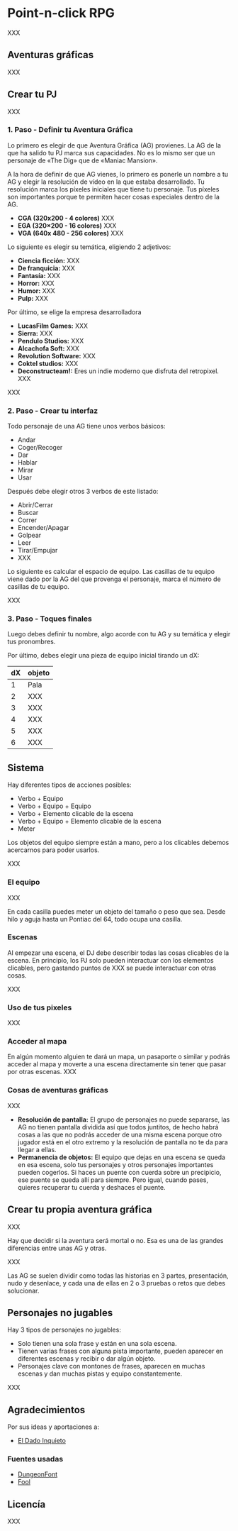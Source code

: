 # Point-n-click RPG

XXX

## Aventuras gráficas

XXX

## Crear tu PJ

XXX

### 1. Paso - Definir tu Aventura Gráfica

Lo primero es elegir de que Aventura Gráfica (AG) provienes. La AG de la que ha salido tu PJ marca sus capacidades. No es lo mismo ser que un personaje de «The Dig» que de «Maniac Mansion».

A la hora de definir de que AG vienes, lo primero es ponerle un nombre a tu AG y elegir la resolución de vídeo en la que estaba desarrollado. Tu resolución marca los píxeles iniciales que tiene tu personaje. Tus píxeles son importantes porque te permiten hacer cosas especiales dentro de la AG.

* **CGA (320x200 - 4 colores)** XXX
* **EGA (320×200 - 16 colores)** XXX
* **VGA (640x 480 - 256 colores)** XXX

Lo siguiente es elegir su temática, eligiendo 2 adjetivos:

* **Ciencia ficción:** XXX
* **De franquicia:** XXX
* **Fantasía:** XXX
* **Horror:** XXX
* **Humor:** XXX
* **Pulp:** XXX

Por último, se elige la empresa desarrolladora

* **LucasFilm Games:** XXX
* **Sierra:** XXX
* **Pendulo Studios:** XXX
* **Alcachofa Soft:** XXX
* **Revolution Software:** XXX
* **Coktel studios:** XXX
* **Deconstructeam!:** Eres un indie moderno que disfruta del retropixel. XXX

XXX

### 2. Paso - Crear tu interfaz

Todo personaje de una AG tiene unos verbos básicos:

* Andar
* Coger/Recoger
* Dar
* Hablar
* Mirar
* Usar

Después debe elegir otros 3 verbos de este listado:

* Abrir/Cerrar
* Buscar
* Correr
* Encender/Apagar
* Golpear
* Leer
* Tirar/Empujar
* XXX

Lo siguiente es calcular el espacio de equipo. Las casillas de tu equipo viene dado por la AG del que provenga el personaje, marca el número de casillas de tu equipo.

XXX

### 3. Paso - Toques finales

Luego debes definir tu nombre, algo acorde con tu AG y su temática y elegir tus pronombres.

Por último, debes elegir una pieza de equipo inicial tirando un dX:

|dX|objeto|
|---|---|
|1|Pala|
|2|XXX|
|3|XXX|
|4|XXX|
|5|XXX|
|6|XXX|

## Sistema

Hay diferentes tipos de acciones posibles:

* Verbo + Equipo
* Verbo + Equipo + Equipo
* Verbo + Elemento clicable de la escena
* Verbo + Equipo + Elemento clicable de la escena
* Meter

Los objetos del equipo siempre están a mano, pero a los clicables debemos acercarnos para poder usarlos.

XXX

### El equipo

XXX

En cada casilla puedes meter un objeto del tamaño o peso que sea. Desde hilo y aguja hasta un Pontiac del 64, todo ocupa una casilla. 

### Escenas

Al empezar una escena, el DJ debe describir todas las cosas clicables de la escena. En principio, los PJ solo pueden interactuar con los elementos clicables, pero gastando puntos de XXX se puede interactuar con otras cosas.

XXX

### Uso de tus pixeles

XXX

### Acceder al mapa

En algún momento alguien te dará un mapa, un pasaporte o similar y podrás acceder al mapa y moverte a una escena directamente sin tener que pasar por otras escenas. XXX

### Cosas de aventuras gráficas

XXX

* **Resolución de pantalla:** El grupo de personajes no puede separarse, las AG no tienen pantalla dividida así que todos juntitos, de hecho habrá cosas a las que no podrás acceder de una misma escena porque otro jugador está en el otro extremo y la resolución de pantalla no te da para llegar a ellas.
* **Permanencia de objetos:** El equipo que dejas en una escena se queda en esa escena, solo tus personajes y otros personajes importantes pueden cogerlos. Si haces un puente con cuerda sobre un precipicio, ese puente se queda allí para siempre. Pero igual, cuando pases, quieres recuperar tu cuerda y deshaces el puente.

## Crear tu propia aventura gráfica

XXX

Hay que decidir si la aventura será mortal o no. Esa es una de las grandes diferencias entre unas AG y otras.

XXX

Las AG se suelen dividir como todas las historias en 3 partes, presentación, nudo y desenlace, y cada una de ellas en 2 o 3 pruebas o retos que debes solucionar.

## Personajes no jugables

Hay 3 tipos de personajes no jugables:

* Solo tienen una sola frase y están en una sola escena.
* Tienen varias frases con alguna pista importante, pueden aparecer en diferentes escenas y recibir o dar algún objeto.
* Personajes clave con montones de frases, aparecen en muchas escenas y dan muchas pistas y equipo constantemente.

XXX

## Agradecimientos

Por sus ideas y aportaciones a:

* [El Dado Inquieto](https://mastorol.es/@eldadoinquieto)

### Fuentes usadas

* [DungeonFont](https://vrtxrry.itch.io/dungeonfont)
* [Fool](https://arcade.itch.io/fool)

## Licencía

XXX